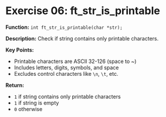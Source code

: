 # Exercise 06: ft_str_is_printable

**Function:** `int ft_str_is_printable(char *str);`

**Description:** Check if string contains only printable characters.

**Key Points:**
- Printable characters are ASCII 32-126 (space to ~)
- Includes letters, digits, symbols, and space
- Excludes control characters like `\n`, `\t`, etc.

**Return:**
- `1` if string contains only printable characters
- `1` if string is empty
- `0` otherwise

